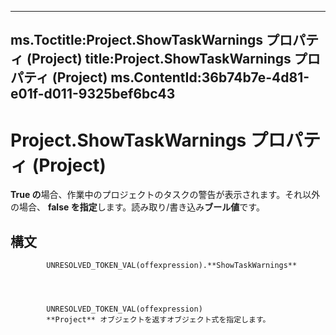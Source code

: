 

---
ms.Toctitle:Project.ShowTaskWarnings プロパティ (Project)
title:Project.ShowTaskWarnings プロパティ (Project)
ms.ContentId:36b74b7e-4d81-e01f-d011-9325bef6bc43
---
# Project.ShowTaskWarnings プロパティ (Project)




**True の**場合、作業中のプロジェクトのタスクの警告が表示されます。それ以外の場合、 **false を指定**します。読み取り/書き込み**ブール値**です。

## 構文

            UNRESOLVED_TOKEN_VAL(offexpression).**ShowTaskWarnings**




            UNRESOLVED_TOKEN_VAL(offexpression)
            **Project** オブジェクトを返すオブジェクト式を指定します。




